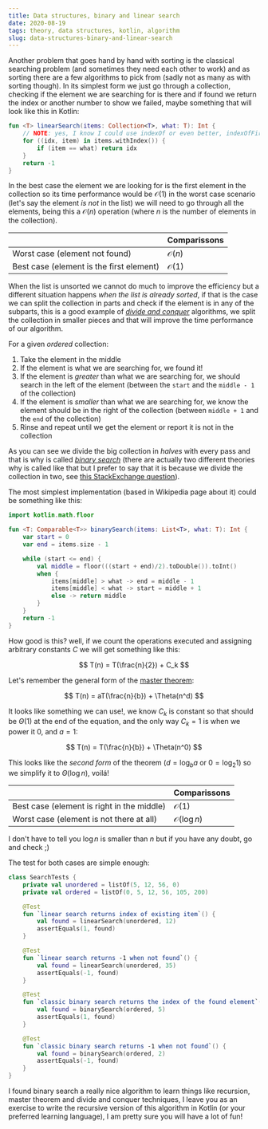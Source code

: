 ```yaml
---
title: Data structures, binary and linear search
date: 2020-08-19
tags: theory, data structures, kotlin, algorithm
slug: data-structures-binary-and-linear-search
---
```


Another problem that goes hand by hand with sorting is the classical searching problem (and sometimes they need each other to work) and as sorting there are a few algorithms to pick from (sadly not as many as with sorting though). In its simplest form we just go through a collection, checking if the element we are searching for is there and if found we return the index or another number to show we failed, maybe something that will look like this in Kotlin:

```kotlin
fun <T> linearSearch(items: Collection<T>, what: T): Int {
    // NOTE: yes, I know I could use indexOf or even better, indexOfFirst
    for ((idx, item) in items.withIndex()) {
        if (item == what) return idx
    }
    return -1
}
```

In the best case the element we are looking for is the first element in the collection so its time performance would be $\mathcal{O}(1)$ in the worst case scenario (let's say the element _is not_ in the list) we will need to go through all the elements, being this a $\mathcal{O}(n)$ operation (where $n$ is the number of elements in the collection).

|                                          | Comparissons |
| ---------------------------------------- | ------------ |
| Worst case (element not found)           | $\mathcal{O}(n)$  |
| Best case (element is the first element) | $\mathcal{O}(1)$  |

When the list is unsorted we cannot do much to improve the efficiency but a different situation happens _when the list is already sorted_, if that is the case we can split the collection in parts and check if the element is in any of the subparts, this is a good example of [_divide and conquer_](https://en.wikipedia.org/wiki/Divide-and-conquer_algorithm) algorithms, we split the collection in smaller pieces and that will improve the time performance of our algorithm.

For a given _ordered_ collection:

1.  Take the element in the middle
2.  If the element is what we are searching for, we found it!
3.  If the element is _greater_ than what we are searching for, we should search in the left of the element (between the `start` and the `middle - 1` of the collection)
4.  If the element is _smaller_ than what we are searching for, we know the element should be in the right of the collection (between `middle + 1` and the `end` of the collection)
5.  Rinse and repeat until we get the element or report it is not in the collection

As you can see we divide the big collection in _halves_ with every pass and that is why is called [_binary search_](https://en.wikipedia.org/wiki/Binary_search_algorithm) (there are actually two different theories why is called like that but I prefer to say that it is because we divide the collection in two, see [this StackExchange question](https://cs.stackexchange.com/questions/42726/why-is-binary-search-called-binary-search)).

The most simplest implementation (based in Wikipedia page about it) could be something like this:

```kotlin
import kotlin.math.floor

fun <T: Comparable<T>> binarySearch(items: List<T>, what: T): Int {
    var start = 0
    var end = items.size - 1

    while (start <= end) {
        val middle = floor(((start + end)/2).toDouble()).toInt()
        when {
            items[middle] > what -> end = middle - 1
            items[middle] < what -> start = middle + 1
            else -> return middle
        }
    }
    return -1
}
```

How good is this? well, if we count the operations executed and assigning arbitrary constants $C$ we will get something like this:

$$
T(n) = T(\frac{n}{2}) + C_k
$$

Let's remember the general form of the [master theorem](<https://en.wikipedia.org/wiki/Master_theorem_(analysis_of_algorithms)>):

$$
T(n) = aT(\frac{n}{b}) + \Theta(n^d)
$$

It looks like something we can use!, we know $C_k$ is constant so that should be $\Theta(1)$ at the end of the equation, and the only way $C_k = 1$ is when we power it $0$, and $a = 1$:

$$
T(n) = T(\frac{n}{b}) + \Theta(n^0)
$$

This looks like the _second form_ of the theorem ($d = \log_b{a}$ or $0 = \log_2{1}$) so we simplify it to $\Theta(\log{n})$, voilá!

|                                            | Comparissons      |
| ------------------------------------------ | ----------------- |
| Best case (element is right in the middle) | $\mathcal{O}(1)$       |
| Worst case (element is not there at all)   | $\mathcal{O}(\log{n})$ |

I don't have to tell you $\log{n}$ is smaller than $n$ but if you have any doubt, go and check ;)

The test for both cases are simple enough:

```kotlin
class SearchTests {
    private val unordered = listOf(5, 12, 56, 0)
    private val ordered = listOf(0, 5, 12, 56, 105, 200)

    @Test
    fun `linear search returns index of existing item`() {
        val found = linearSearch(unordered, 12)
        assertEquals(1, found)
    }

    @Test
    fun `linear search returns -1 when not found`() {
        val found = linearSearch(unordered, 35)
        assertEquals(-1, found)
    }

    @Test
    fun `classic binary search returns the index of the found element`() {
        val found = binarySearch(ordered, 5)
        assertEquals(1, found)
    }

    @Test
    fun `classic binary search returns -1 when not found`() {
        val found = binarySearch(ordered, 2)
        assertEquals(-1, found)
    }
}
```

I found binary search a really nice algorithm to learn things like recursion, master theorem and divide and conquer techniques, I leave you as an exercise to write the recursive version of this algorithm in Kotlin (or your preferred learning language), I am pretty sure you will have a lot of fun!
